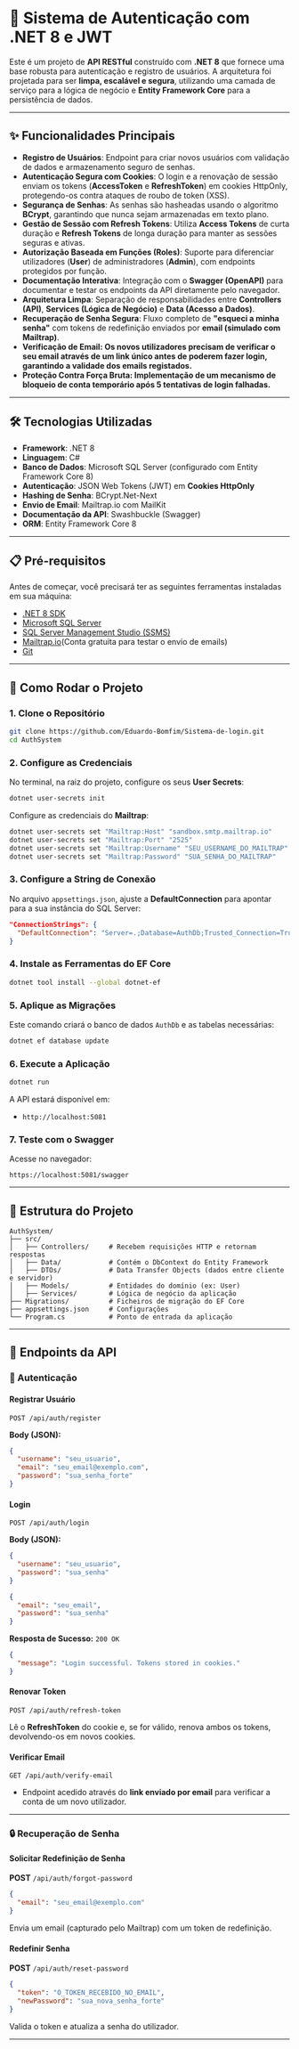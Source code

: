 # 🔐 Sistema de Autenticação com .NET 8 e JWT

Este é um projeto de **API RESTful** construído com **.NET 8** que fornece uma base robusta para autenticação e registro de usuários.
A arquitetura foi projetada para ser **limpa, escalável e segura**, utilizando uma camada de serviço para a lógica de negócio e **Entity Framework Core** para a persistência de dados.

---

## ✨ Funcionalidades Principais

* **Registro de Usuários**: Endpoint para criar novos usuários com validação de dados e armazenamento seguro de senhas.
* **Autenticação Segura com Cookies**: O login e a renovação de sessão enviam os tokens (**AccessToken** e **RefreshToken**) em cookies HttpOnly, protegendo-os contra ataques de roubo de token (XSS).
* **Segurança de Senhas**: As senhas são hasheadas usando o algoritmo **BCrypt**, garantindo que nunca sejam armazenadas em texto plano.
* **Gestão de Sessão com Refresh Tokens**: Utiliza **Access Tokens** de curta duração e **Refresh Tokens** de longa duração para manter as sessões seguras e ativas.
* **Autorização Baseada em Funções (Roles)**: Suporte para diferenciar utilizadores (**User**) de administradores (**Admin**), com endpoints protegidos por função.
* **Documentação Interativa**: Integração com o **Swagger (OpenAPI)** para documentar e testar os endpoints da API diretamente pelo navegador.
* **Arquitetura Limpa**: Separação de responsabilidades entre **Controllers (API)**, **Services (Lógica de Negócio)** e **Data (Acesso a Dados)**.
* **Recuperação de Senha Segura**: Fluxo completo de **"esqueci a minha senha"** com tokens de redefinição enviados por **email (simulado com Mailtrap)**.
* **Verificação de Email: Os novos utilizadores precisam de verificar o seu email através de um link único antes de poderem fazer login, garantindo a validade dos emails registados.**
* **Proteção Contra Força Bruta: Implementação de um mecanismo de bloqueio de conta temporário após 5 tentativas de login falhadas.**
---

## 🛠️ Tecnologias Utilizadas

* **Framework**: .NET 8
* **Linguagem**: C#
* **Banco de Dados**: Microsoft SQL Server (configurado com Entity Framework Core 8)
* **Autenticação**: JSON Web Tokens (JWT) em **Cookies HttpOnly**
* **Hashing de Senha**: BCrypt.Net-Next
* **Envio de Email**: Mailtrap.io com MailKit
* **Documentação da API**: Swashbuckle (Swagger)
* **ORM**: Entity Framework Core 8

---

## 📋 Pré-requisitos

Antes de começar, você precisará ter as seguintes ferramentas instaladas em sua máquina:

* [.NET 8 SDK](https://dotnet.microsoft.com/)
* [Microsoft SQL Server](https://www.microsoft.com/pt-br/sql-server/sql-server-downloads)
* [SQL Server Management Studio (SSMS)](https://aka.ms/ssmsfullsetup)
* [Mailtrap.io](https://mailtrap.io/pt/)(Conta gratuita para testar o envio de emails)
* [Git](https://git-scm.com/)

---

## 🚀 Como Rodar o Projeto

### 1. Clone o Repositório

```bash
git clone https://github.com/Eduardo-Bomfim/Sistema-de-login.git
cd AuthSystem
```
### 2. Configure as Credenciais

No terminal, na raiz do projeto, configure os seus **User Secrets**:

```bash
dotnet user-secrets init
```

Configure as credenciais do **Mailtrap**:

```bash
dotnet user-secrets set "Mailtrap:Host" "sandbox.smtp.mailtrap.io"
dotnet user-secrets set "Mailtrap:Port" "2525"
dotnet user-secrets set "Mailtrap:Username" "SEU_USERNAME_DO_MAILTRAP"
dotnet user-secrets set "Mailtrap:Password" "SUA_SENHA_DO_MAILTRAP"
```

### 3. Configure a String de Conexão

No arquivo `appsettings.json`, ajuste a **DefaultConnection** para apontar para a sua instância do SQL Server:

```json
"ConnectionStrings": {
  "DefaultConnection": "Server=.;Database=AuthDb;Trusted_Connection=True;TrustServerCertificate=true;"
}
```

### 4. Instale as Ferramentas do EF Core

```bash
dotnet tool install --global dotnet-ef
```

### 5. Aplique as Migrações

Este comando criará o banco de dados `AuthDb` e as tabelas necessárias:

```bash
dotnet ef database update
```

### 6. Execute a Aplicação

```bash
dotnet run
```

A API estará disponível em:

* `http://localhost:5081`

### 7. Teste com o Swagger

Acesse no navegador:

```
https://localhost:5081/swagger
```

---

## 📂 Estrutura do Projeto

```
AuthSystem/
├── src/
│   ├── Controllers/     # Recebem requisições HTTP e retornam respostas
│   ├── Data/            # Contém o DbContext do Entity Framework
│   ├── DTOs/            # Data Transfer Objects (dados entre cliente e servidor)
│   ├── Models/          # Entidades do domínio (ex: User)
│   ├── Services/        # Lógica de negócio da aplicação
├── Migrations/          # Ficheiros de migração do EF Core
├── appsettings.json     # Configurações
└── Program.cs           # Ponto de entrada da aplicação
```

---

## 📌 Endpoints da API

### 🔑 Autenticação

#### **Registrar Usuário**

`POST /api/auth/register`

**Body (JSON):**

```json
{
  "username": "seu_usuario",
  "email": "seu_email@exemplo.com",
  "password": "sua_senha_forte"
}
```

#### **Login**

`POST /api/auth/login`

**Body (JSON):**

```json
{
  "username": "seu_usuario",
  "password": "sua_senha"
}
```

```json
{
  "email": "seu_email",
  "password": "sua_senha"
}
```

**Resposta de Sucesso:** `200 OK`

```json
{
  "message": "Login successful. Tokens stored in cookies."
}
```

#### **Renovar Token**

`POST /api/auth/refresh-token`

Lê o **RefreshToken** do cookie e, se for válido, renova ambos os tokens, devolvendo-os em novos cookies.

#### Verificar Email

`GET /api/auth/verify-email`

* Endpoint acedido através do **link enviado por email** para verificar a conta de um novo utilizador.
---

### 🔒 Recuperação de Senha

#### Solicitar Redefinição de Senha

**POST** `/api/auth/forgot-password`

```json
{
  "email": "seu_email@exemplo.com"
}
```

Envia um email (capturado pelo Mailtrap) com um token de redefinição.

#### Redefinir Senha

**POST** `/api/auth/reset-password`

```json
{
  "token": "O_TOKEN_RECEBIDO_NO_EMAIL",
  "newPassword": "sua_nova_senha_forte"
}
```

Valida o token e atualiza a senha do utilizador.

---

